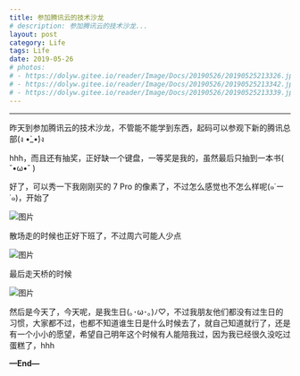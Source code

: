 ```yaml
---
title: 参加腾讯云的技术沙龙
# description: 参加腾讯云的技术沙龙...
layout: post
category: Life
tags: Life
date: 2019-05-26
# photos:
# - https://dolyw.gitee.io/reader/Image/Docs/20190526/20190525213326.jpg
# - https://dolyw.gitee.io/reader/Image/Docs/20190526/20190525213342.jpg
# - https://dolyw.gitee.io/reader/Image/Docs/20190526/20190525213339.jpg
---
```


-----

昨天到参加腾讯云的技术沙龙，不管能不能学到东西，起码可以参观下新的腾讯总部(ง •̀_•́)ง

hhh，而且还有抽奖，正好缺一个键盘，一等奖是我的，虽然最后只抽到一本书( ˘•ω•˘ )

好了，可以秀一下我刚刚买的 7 Pro 的像素了，不过怎么感觉也不怎么样呢(๑˙ー˙๑)，开始了

![图片](https://dolyw.gitee.io/reader/Image/Docs/20190526/20190525213326.jpg)

散场走的时候也正好下班了，不过周六可能人少点

![图片](https://dolyw.gitee.io/reader/Image/Docs/20190526/20190525213342.jpg)

最后走天桥的时候

![图片](https://dolyw.gitee.io/reader/Image/Docs/20190526/20190525213339.jpg)

然后是今天了，今天呢，是我生日(｡･ω･｡)ﾉ♡，不过我朋友他们都没有过生日的习惯，大家都不过，也都不知道谁生日是什么时候去了，就自己知道就行了，还是有一个小小的愿望，希望自己明年这个时候有人能陪我过，因为我已经很久没吃过蛋糕了，hhh

**—End—**